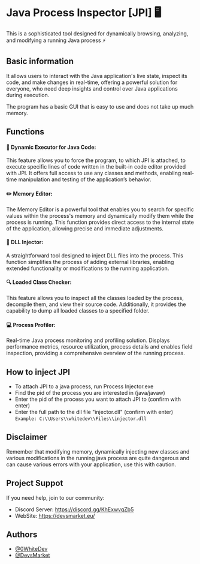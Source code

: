 # Java Process Inspector [JPI] 🖥️

This is a sophisticated tool designed for dynamically browsing, analyzing, and modifying a running Java process ⚡

## Basic information

It allows users to interact with the Java application's live state, inspect its code, and make changes in real-time, offering a powerful solution for everyone, who need deep insights and control over Java applications during execution.

The program has a basic GUI that is easy to use and does not take up much memory.

## Functions

#### 🔧 Dynamic Executor for Java Code: 
This feature allows you to force the program, to which JPI is attached, to execute specific lines of code written in the built-in code editor provided with JPI. It offers full access to use any classes and methods, enabling real-time manipulation and testing of the application’s behavior.

#### ✏️ Memory Editor: 
The Memory Editor is a powerful tool that enables you to search for specific values within the process's memory and dynamically modify them while the process is running. This function provides direct access to the internal state of the application, allowing precise and immediate adjustments.

#### 🔌 DLL Injector: 
A straightforward tool designed to inject DLL files into the process. This function simplifies the process of adding external libraries, enabling extended functionality or modifications to the running application.

#### 🔍 Loaded Class Checker: 
This feature allows you to inspect all the classes loaded by the process, decompile them, and view their source code. Additionally, it provides the capability to dump all loaded classes to a specified folder.

#### 💻 Process Profiler:
Real-time Java process monitoring and profiling solution. Displays performance metrics, resource utilization, process details and enables field inspection, providing a comprehensive overview of the running process.

## How to inject JPI
- To attach JPI to a java process, run Process Injector.exe
- Find the pid of the process you are interested in (java/javaw)
- Enter the pid of the process you want to attach JPI to (confirm with enter)
- Enter the full path to the dll file "injector.dll" (confirm with enter) `Example: C:\\Users\\whitedev\\Files\\injector.dll`

## Disclaimer
Remember that modifying memory, dynamically injecting new classes and various modifications in the running java process are quite dangerous and can cause various errors with your application, use this with caution.

## Project Suppot
If you need help, join to our community:
- Discord Server: https://discord.gg/KhExwvqZb5
- WebSite: https://devsmarket.eu/

## Authors

- [@0WhiteDev](https://github.com/0WhiteDev)
- [@DevsMarket](https://github.com/DEVS-MARKET)
